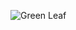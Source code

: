 ![Green Leaf](https://images.unsplash.com/photo-1619975278757-dd0c63bca288?ixid=MnwxMjA3fDB8MHxlZGl0b3JpYWwtZmVlZHwxOXx8fGVufDB8fHx8&ixlib=rb-1.2.1&auto=format&fit=crop&w=500&q=60)
